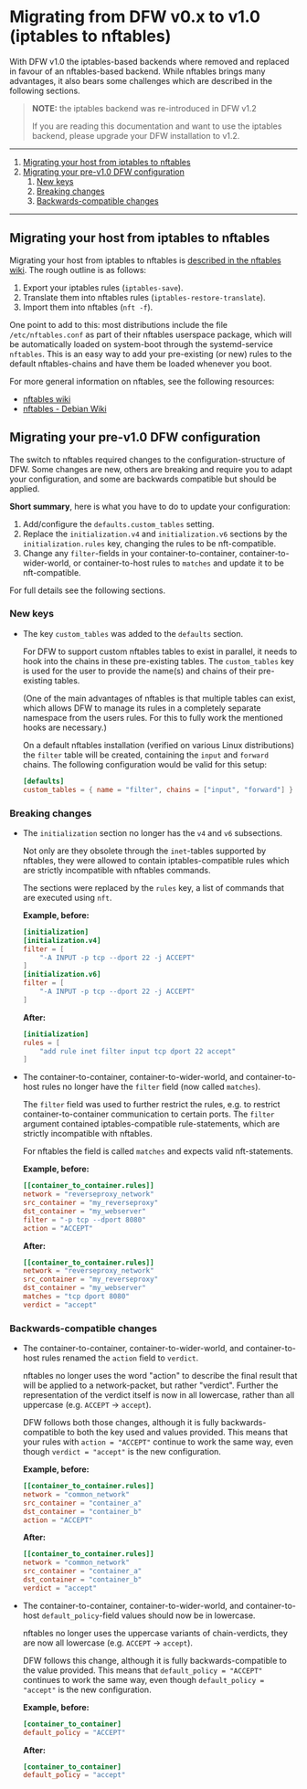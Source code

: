 # Migrating from DFW v0.x to v1.0 (iptables to nftables)

With DFW v1.0 the iptables-based backends where removed and replaced in favour of an nftables-based backend.
While nftables brings many advantages, it also bears some challenges which are described in the following sections.

> **NOTE:** the iptables backend was re-introduced in DFW v1.2
>
> If you are reading this documentation and want to use the iptables backend, please upgrade your DFW installation to v1.2.

-----

1. [Migrating your host from iptables to nftables](#migrating-host)
2. [Migrating your pre-v1.0 DFW configuration](#migrating-config)
    1. [New keys](#migrating-config-newkeys)
    2. [Breaking changes](#migrating-config-breakingchanges)
    3. [Backwards-compatible changes](#migrating-config-backwardscompatiblechanges)

-----

## <a name="migrating-host"></a>Migrating your host from iptables to nftables

Migrating your host from iptables to nftables is [described in the nftables wiki][nftableswiki-movingfromiptables].
The rough outline is as follows:

1. Export your iptables rules (`iptables-save`).
2. Translate them into nftables rules (`iptables-restore-translate`).
3. Import them into nftables (`nft -f`).

One point to add to this: most distributions include the file `/etc/nftables.conf` as part of their nftables userspace package, which will be automatically loaded on system-boot through the systemd-service `nftables`.
This is an easy way to add your pre-existing (or new) rules to the default nftables-chains and have them be loaded whenever you boot.

[nftableswiki-movingfromiptables]: https://wiki.nftables.org/wiki-nftables/index.php/Moving_from_iptables_to_nftables

For more general information on nftables, see the following resources:

* [nftables wiki][nftableswiki]
* [nftables - Debian Wiki][debianwiki-nftables]

[nftableswiki]: https://wiki.nftables.org/wiki-nftables/index.php/Main_Page
[debianwiki-nftables]: https://wiki.debian.org/nftables

## <a name="migrating-config"></a>Migrating your pre-v1.0 DFW configuration

The switch to nftables required changes to the configuration-structure of DFW.
Some changes are new, others are breaking and require you to adapt your configuration, and some are backwards compatible but should be applied.

**Short summary**, here is what you have to do to update your configuration:

1. Add/configure the `defaults.custom_tables` setting.
2. Replace the `initialization.v4` and `initialization.v6` sections by the `initialization.rules` key, changing the rules to be nft-compatible.
3. Change any `filter`-fields in your container-to-container, container-to-wider-world, or container-to-host rules to `matches` and update it to be nft-compatible.

For full details see the following sections.

### <a name="migrating-config-newkeys"></a>New keys

* The key `custom_tables` was added to the `defaults` section.

    For DFW to support custom nftables tables to exist in parallel, it needs to hook into the chains in these pre-existing tables.
    The `custom_tables` key is used for the user to provide the name(s) and chains of their pre-existing tables.

    (One of the main advantages of nftables is that multiple tables can exist, which allows DFW to manage its rules in a completely separate namespace from the users rules.
    For this to fully work the mentioned hooks are necessary.)

    On a default nftables installation (verified on various Linux distributions) the `filter` table will be created, containing the `input` and `forward` chains.
    The following configuration would be valid for this setup:

    ```toml
    [defaults]
    custom_tables = { name = "filter", chains = ["input", "forward"] }
    ```

### <a name="migrating-config-breakingchanges"></a>Breaking changes

* The `initialization` section no longer has the `v4` and `v6` subsections.

    Not only are they obsolete through the `inet`-tables supported by nftables, they were allowed to contain iptables-compatible rules which are strictly incompatible with nftables commands.

    The sections were replaced by the `rules` key, a list of commands that are executed using `nft`.

    **Example, before:**

    ```toml
    [initialization]
    [initialization.v4]
    filter = [
        "-A INPUT -p tcp --dport 22 -j ACCEPT"
    ]
    [initialization.v6]
    filter = [
        "-A INPUT -p tcp --dport 22 -j ACCEPT"
    ]
    ```

    **After:**

    ```toml
    [initialization]
    rules = [
        "add rule inet filter input tcp dport 22 accept"
    ]
    ```

* The container-to-container, container-to-wider-world, and container-to-host rules no longer have the `filter` field (now called `matches`).

    The `filter` field was used to further restrict the rules, e.g. to restrict container-to-container communication to certain ports.
    The `filter` argument contained iptables-compatible rule-statements, which are strictly incompatible with nftables.

    For nftables the field is called `matches` and expects valid nft-statements.

    **Example, before:**

    ```toml
    [[container_to_container.rules]]
    network = "reverseproxy_network"
    src_container = "my_reverseproxy"
    dst_container = "my_webserver"
    filter = "-p tcp --dport 8080"
    action = "ACCEPT"
    ```

    **After:**

    ```toml
    [[container_to_container.rules]]
    network = "reverseproxy_network"
    src_container = "my_reverseproxy"
    dst_container = "my_webserver"
    matches = "tcp dport 8080"
    verdict = "accept"
    ```

### <a name="migrating-config-backwardscompatiblechanges"></a>Backwards-compatible changes

* The container-to-container, container-to-wider-world, and container-to-host rules renamed the `action` field to `verdict`.

    nftables no longer uses the word "action" to describe the final result that will be applied to a network-packet, but rather "verdict".
    Further the representation of the verdict itself is now in all lowercase, rather than all uppercase (e.g. `ACCEPT` -> `accept`).

    DFW follows both those changes, although it is fully backwards-compatible to both the key used and values provided.
    This means that your rules with `action = "ACCEPT"` continue to work the same way, even though `verdict = "accept"` is the new configuration.

    **Example, before:**

    ```toml
    [[container_to_container.rules]]
    network = "common_network"
    src_container = "container_a"
    dst_container = "container_b"
    action = "ACCEPT"
    ```

    **After:**

    ```toml
    [[container_to_container.rules]]
    network = "common_network"
    src_container = "container_a"
    dst_container = "container_b"
    verdict = "accept"
    ```

* The container-to-container, container-to-wider-world, and container-to-host `default_policy`-field values should now be in lowercase.

    nftables no longer uses the uppercase variants of chain-verdicts, they are now all lowercase (e.g. `ACCEPT` -> `accept`).

    DFW follows this change, although it is fully backwards-compatible to the value provided.
    This means that `default_policy = "ACCEPT"` continues to work the same way, even though `default_policy = "accept"` is the new configuration.

    **Example, before:**

    ```toml
    [container_to_container]
    default_policy = "ACCEPT"
    ```

    **After:**

    ```toml
    [container_to_container]
    default_policy = "accept"
    ```
